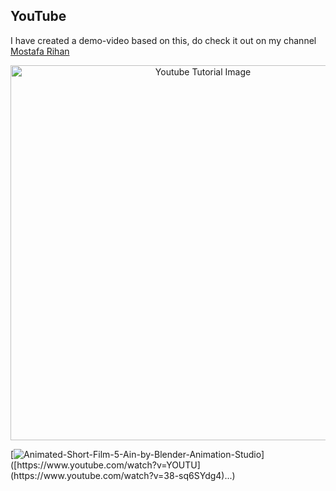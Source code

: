 ## YouTube
I have created a demo-video based on this, do check it out on my channel [Mostafa Rihan](https://www.youtube.com/watch?v=38-sq6SYdg4) 

<p align="center">
  <img width="600" src="https://www.upload.ee/image/14833059/1032931-a327barbershop02452.jpg" alt="Youtube Tutorial Image">
  
  [![Animated-Short-Film-5-Ain-by-Blender-Animation-Studio](https://www.upload.ee/image/14833059/1032931-a327barbershop02452.jpg...)]([https://www.youtube.com/watch?v=YOUTU](https://www.youtube.com/watch?v=38-sq6SYdg4)...)
</p>
